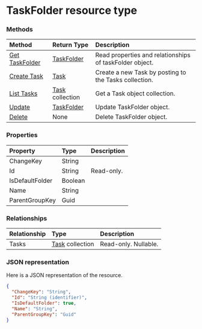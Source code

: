 # TaskFolder resource type




### Methods

| Method		   | Return Type	|Description|
|:---------------|:--------|:----------|
|[Get TaskFolder](../api/taskfolder_get.md) | [TaskFolder](taskfolder.md) |Read properties and relationships of taskFolder object.|
|[Create Task](../api/taskfolder_post_tasks.md) |[Task](task.md)| Create a new Task by posting to the Tasks collection.|
|[List Tasks](../api/taskfolder_list_tasks.md) |[Task](task.md) collection| Get a Task object collection.|
|[Update](../api/taskfolder_update.md) | [TaskFolder](taskfolder.md)	|Update TaskFolder object. |
|[Delete](../api/taskfolder_delete.md) | None |Delete TaskFolder object. |

### Properties
| Property	   | Type	|Description|
|:---------------|:--------|:----------|
|ChangeKey|String||
|Id|String| Read-only.|
|IsDefaultFolder|Boolean||
|Name|String||
|ParentGroupKey|Guid||

### Relationships
| Relationship | Type	|Description|
|:---------------|:--------|:----------|
|Tasks|[Task](task.md) collection| Read-only. Nullable.|

### JSON representation

Here is a JSON representation of the resource.

<!-- {
  "blockType": "resource",
  "optionalProperties": [

  ],
  "@odata.type": "microsoft.graph.TaskFolder"
}-->

```json
{
  "ChangeKey": "String",
  "Id": "String (identifier)",
  "IsDefaultFolder": true,
  "Name": "String",
  "ParentGroupKey": "Guid"
}

```

<!-- uuid: 8fcb5dbc-d5aa-4681-8e31-b001d5168d79
2015-10-25 14:57:30 UTC -->
<!-- {
  "type": "#page.annotation",
  "description": "TaskFolder resource",
  "keywords": "",
  "section": "documentation",
  "tocPath": ""
}-->